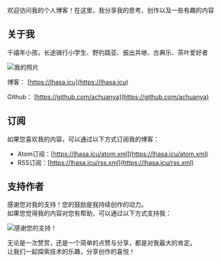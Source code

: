 欢迎访问我的个人博客！在这里，我分享我的思考、创作以及一些有趣的内容

## 关于我

千禧年小孩，长途骑行小学生、野钓路亚、振出并继、古典乐、茶叶爱好者

![我的照片](/images/my-photo.jpg)

博客：
[https://lhasa.icu](https://lhasa.icu)

Github：
[https://github.com/achuanya](https://github.com/achuanya)

## 订阅

如果您喜欢我的内容，可以通过以下方式订阅我的博客：  
- Atom订阅：[https://lhasa.icu/atom.xml](https://lhasa.icu/atom.xml) 
- RSS订阅：[https://lhasa.icu/rss.xml](https://lhasa.icu/rss.xml)

## 支持作者

感谢您对我的支持！您的鼓励是我持续创作的动力。  
如果您觉得我的内容对您有帮助，可以通过以下方式支持我：

![感谢您的支持！](/images/Appreciation-code.jpg)

无论是一次赞赏，还是一个简单的点赞与分享，都是对我最大的肯定。  
让我们一起探索技术的乐趣，分享创作的喜悦！